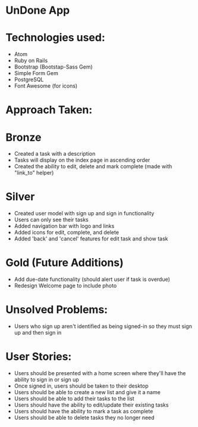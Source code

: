 # UnDone App

# Technologies used:
* Atom
* Ruby on Rails
* Bootstrap (Bootstap-Sass Gem)
* Simple Form Gem
* PostgreSQL
* Font Awesome (for icons)


# Approach Taken:
# Bronze
* Created a task with a description
* Tasks will display on the index page in ascending order
* Created the ability to edit, delete and mark complete (made with "link_to" helper)

# Silver
* Created user model with sign up and sign in functionality
* Users can only see their tasks
* Added navigation bar with logo and links
* Added icons for edit, complete, and delete
* Added 'back' and 'cancel' features for edit task and show task


# Gold (Future Additions)
* Add due-date functionality (should alert user if task is overdue)
* Redesign Welcome page to include photo


# Unsolved Problems:
* Users who sign up aren't identified as being signed-in so they must sign up and then sign in

# User Stories:
* Users should be presented with a home screen where they'll have the ability to sign in or sign up
* Once signed in, users should be taken to their desktop
* Users should be able to create a new list and give it a name
* Users should be able to add their tasks to the list
* Users should have the ability to edit/update their existing tasks
* Users should have the ability to mark a task as complete
* Users should be able to delete tasks they no longer need
